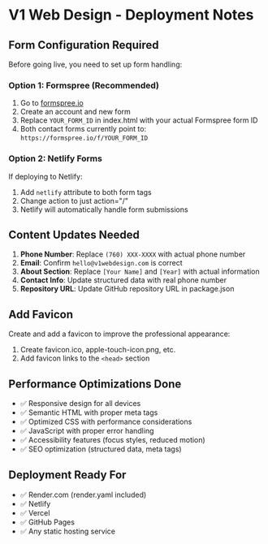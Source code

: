 # V1 Web Design - Deployment Notes

## Form Configuration Required

Before going live, you need to set up form handling:

### Option 1: Formspree (Recommended)
1. Go to [formspree.io](https://formspree.io)
2. Create an account and new form
3. Replace `YOUR_FORM_ID` in index.html with your actual Formspree form ID
4. Both contact forms currently point to: `https://formspree.io/f/YOUR_FORM_ID`

### Option 2: Netlify Forms
If deploying to Netlify:
1. Add `netlify` attribute to both form tags
2. Change action to just action="/" 
3. Netlify will automatically handle form submissions

## Content Updates Needed

1. **Phone Number**: Replace `(760) XXX-XXXX` with actual phone number
2. **Email**: Confirm `hello@v1webdesign.com` is correct
3. **About Section**: Replace `[Your Name]` and `[Year]` with actual information
4. **Contact Info**: Update structured data with real phone number
5. **Repository URL**: Update GitHub repository URL in package.json

## Add Favicon

Create and add a favicon to improve the professional appearance:
1. Create favicon.ico, apple-touch-icon.png, etc.
2. Add favicon links to the `<head>` section

## Performance Optimizations Done

- ✅ Responsive design for all devices
- ✅ Semantic HTML with proper meta tags
- ✅ Optimized CSS with performance considerations
- ✅ JavaScript with proper error handling
- ✅ Accessibility features (focus styles, reduced motion)
- ✅ SEO optimization (structured data, meta tags)

## Deployment Ready For

- ✅ Render.com (render.yaml included)
- ✅ Netlify
- ✅ Vercel
- ✅ GitHub Pages
- ✅ Any static hosting service